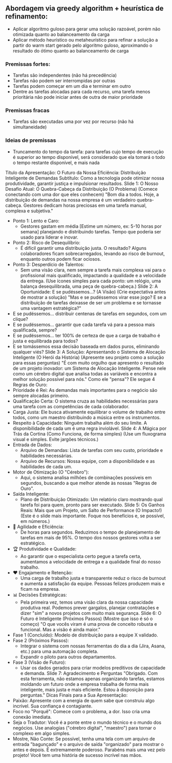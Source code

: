 ## Abordagem via greedy algorithm + heurística de refinamento:
* Aplicar algoritmo guloso para gerar uma solução razoável, porém não otimizada quanto ao balanceamento da carga
* Aplicar método heurístico ou metaheurístico para refinar a solução a partir do warm start gerado pelo algoritmo guloso, aproximando o resultado do ótimo quanto ao balanceamento de carga

### Premissas fortes:
* Tarefas são independentes (não há precedência)
* Tarefas não podem ser interrompidas por outras
* Tarefas podem começar em um dia e terminar em outro
* Dentre as tarefas alocadas para cada recurso, uma tarefa menos prioritária não pode iniciar antes de outra de maior prioridade

### Premissas fracas
* Tarefas são executadas uma por vez por recurso (não há simultaneidade)

### Ideias de premissas
* Truncamento do tempo da tarefa: para tarefas cujo tempo de execução é superior ao tempo disponível, será considerado que ela tomará o todo o tempo restante disponível, e mais nada


Título da Apresentação: O Futuro da Nossa Eficiência: Distribuição Inteligente de Demandas
Subtítulo: Como a tecnologia pode otimizar nossa produtividade, garantir justiça e impulsionar resultados.
Slide 1: O Nosso Desafio Atual: O Quebra-Cabeça da Distribuição (O Problema)
(Comece conectando com uma dor que eles conhecem)
"Bom dia a todos. Hoje, a distribuição de demandas na nossa empresa é um verdadeiro quebra-cabeça. Gestores dedicam horas preciosas em uma tarefa manual, complexa e subjetiva."
 * Ponto 1: Lento e Caro:
   * Gestores gastam em média [Estime um número, ex: 5-10 horas por semana] planejando e distribuindo tarefas. Tempo que poderia ser usado para liderar e inovar.
 * Ponto 2: Risco de Desequilíbrio:
   * É difícil garantir uma distribuição justa. O resultado? Alguns colaboradores ficam sobrecarregados, levando ao risco de burnout, enquanto outros podem ficar ociosos.
 * Ponto 3: Desperdício de Talentos:
   * Sem uma visão clara, nem sempre a tarefa mais complexa vai para o profissional mais qualificado, impactando a qualidade e a velocidade da entrega.
(Use ícones simples para cada ponto: um relógio, uma balança desequilibrada, uma peça de quebra-cabeça.)
Slide 2: A Oportunidade: E se pudéssemos...? (A Visão)
(Crie expectativa antes de mostrar a solução)
"Mas e se pudéssemos virar esse jogo? E se a distribuição de tarefas deixasse de ser um problema e se tornasse uma vantagem estratégica?"
 * E se pudéssemos... distribuir centenas de tarefas em segundos, com um clique?
 * E se pudéssemos... garantir que cada tarefa vá para a pessoa mais qualificada, sempre?
 * E se pudéssemos... ter 100% de certeza de que a carga de trabalho é justa e equilibrada para todos?
 * E se tomássemos essa decisão baseada em dados puros, eliminando qualquer viés?
Slide 3: A Solução: Apresentando o Sistema de Alocação Inteligente (O Herói da História)
(Apresente seu projeto como a solução para essas perguntas)
"É com muito orgulho que apresento o resultado de um projeto inovador: um Sistema de Alocação Inteligente. Pense nele como um cérebro digital que analisa todas as variáveis e encontra a melhor solução possível para nós."
Como ele "pensa"? Ele segue 4 Regras de Ouro:
 * Prioridade é Rei: As demandas mais importantes para o negócio são sempre alocadas primeiro.
 * Qualificação Certa: O sistema cruza as habilidades necessárias para uma tarefa com as competências de cada colaborador.
 * Carga Justa: Ele busca ativamente equilibrar o volume de trabalho entre todos, como um maestro distribuindo a música entre os instrumentos.
 * Respeito à Capacidade: Ninguém trabalha além do seu limite. A disponibilidade de cada um é uma regra inviolável.
Slide 4: A Mágica por Trás da Cortina (Como Funciona, de forma simples)
(Use um fluxograma visual e simples. Evite jargões técnicos.)
 * Entrada de Dados:
   * Arquivo de Demandas: Lista de tarefas com seu custo, prioridade e habilidades necessárias.
   * Arquivo de Recursos: Nossa equipe, com a disponibilidade e as habilidades de cada um.
 * Motor de Otimização (O "Cérebro"):
   * Aqui, o sistema analisa milhões de combinações possíveis em segundos, buscando a que melhor atende às nossas "Regras de Ouro".
 * Saída Inteligente:
   * Plano de Distribuição Otimizado: Um relatório claro mostrando qual tarefa foi para quem, pronto para ser executado.
Slide 5: Os Ganhos Reais: Mais que um Projeto, um Salto de Performance (O Impacto!)
(Este é o slide mais importante. Foque nos benefícios e, se possível, em números.)
 * 🚀 Agilidade e Eficiência:
   * De horas para segundos. Reduzimos o tempo de planejamento de tarefas em mais de 95%. O tempo dos nossos gestores volta a ser estratégico.
 * 🏆 Produtividade e Qualidade:
   * Ao garantir que o especialista certo pegue a tarefa certa, aumentamos a velocidade de entrega e a qualidade final do nosso trabalho.
 * ❤️ Engajamento e Retenção:
   * Uma carga de trabalho justa e transparente reduz o risco de burnout e aumenta a satisfação da equipe. Pessoas felizes produzem mais e ficam na empresa.
 * 📊 Decisões Estratégicas:
   * Pela primeira vez, temos uma visão clara da nossa capacidade produtiva real. Podemos prever gargalos, planejar contratações e dizer "sim" a novos projetos com muito mais segurança.
Slide 6: O Futuro é Inteligente (Próximos Passos)
(Mostre que isso é só o começo)
"O que vocês viram é uma prova de conceito robusta e funcional. Mas a visão é ainda maior."
 * Fase 1 (Concluído): Modelo de distribuição para a equipe X validado.
 * Fase 2 (Próximos Passos):
   * Integrar o sistema com nossas ferramentas do dia a dia (Jira, Asana, etc.) para uma automação completa.
   * Expandir o piloto para outros departamentos.
 * Fase 3 (Visão de Futuro):
   * Usar os dados gerados para criar modelos preditivos de capacidade e demanda.
Slide 7: Agradecimento e Perguntas
"Obrigado. Com esta ferramenta, não estamos apenas organizando tarefas, estamos moldando um futuro onde a empresa trabalha de forma mais inteligente, mais justa e mais eficiente. Estou à disposição para perguntas."
Dicas Finais para a Sua Apresentação:
 * Paixão: Apresente com a energia de quem sabe que construiu algo incrível. Sua confiança é contagiante.
 * Foco no "Porquê": Comece com o problema, a dor. Isso cria uma conexão imediata.
 * Seja o Tradutor: Você é a ponte entre o mundo técnico e o mundo dos negócios. Use analogias ("cérebro digital", "maestro") para tornar o complexo em algo simples.
 * Mostre, Não Conte: Se possível, tenha uma tela com um arquivo de entrada "bagunçado" e o arquivo de saída "organizado" para mostrar o antes e depois. É extremamente poderoso.
Parabéns mais uma vez pelo projeto! Você tem uma história de sucesso incrível nas mãos.

